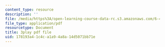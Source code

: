 ```yaml
---
content_type: resource
description: ''
file: /media/https%3A/open-learning-course-data-rc.s3.amazonaws.com/6-451-principles-of-digital-communication-ii-spring-2005/178193a41c4ca1a94a8a14d5071bb71e_YegKLHb9TOU.pdf
file_type: application/pdf
resourcetype: Document
title: 3play pdf file
uid: 178193a4-1c4c-a1a9-4a8a-14d5071bb71e
---
```

